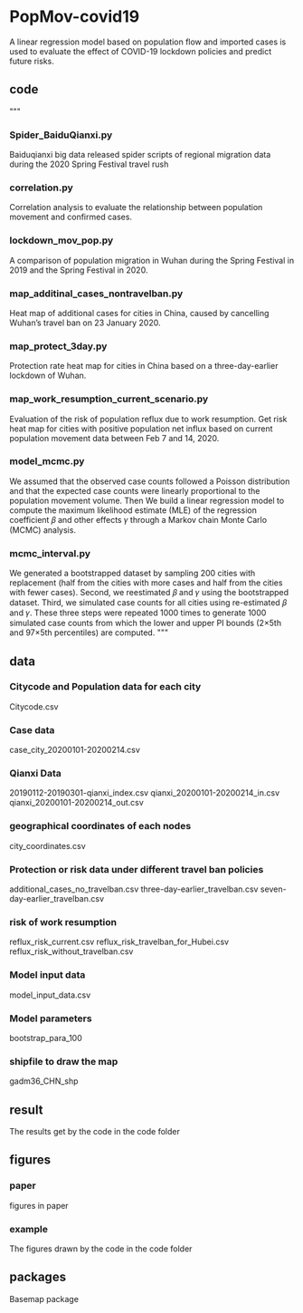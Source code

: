 # PopMov-covid19
A linear regression model based on population flow and imported cases is used to evaluate the effect of COVID-19 lockdown policies and predict future risks.
## code
"""
### Spider_BaiduQianxi.py
Baiduqianxi big data released spider scripts of regional migration data during the 2020 Spring Festival travel rush

### correlation.py
Correlation analysis to evaluate the relationship between population movement and confirmed cases.

### lockdown_mov_pop.py
A comparison of population migration in Wuhan during the Spring Festival in 2019 and the Spring Festival in 2020.

### map_additinal_cases_nontravelban.py
Heat map of additional cases for cities in China, caused by cancelling Wuhan’s travel ban on 23 January 2020.

### map_protect_3day.py
Protection rate heat map for cities in China based on a three-day-earlier lockdown of Wuhan. 

### map_work_resumption_current_scenario.py
Evaluation of the risk of population reflux due to work resumption. 
Get risk heat map for cities with positive population net influx based on current population movement data between Feb 7 and 14, 2020.

### model_mcmc.py
We assumed that the observed case counts followed a Poisson distribution and that the expected case counts were linearly proportional to the population movement volume.
Then We build a linear regression model to compute the maximum likelihood estimate (MLE) of the regression coefficient 𝛽 and other effects 𝛾 through a Markov chain Monte Carlo (MCMC) analysis.

### mcmc_interval.py
We generated a bootstrapped dataset by sampling 200 cities with replacement (half from the cities with more cases and half from the cities with fewer cases). Second, we reestimated 𝛽 and 𝛾 using the bootstrapped dataset. Third, we simulated case counts for all cities using re-estimated 𝛽 and 𝛾. These three steps were repeated 1000 times to generate 1000 simulated case counts from which the lower and upper PI bounds (2×5th and 97×5th percentiles) are computed.
"""
## data
### Citycode and Population data for each city
Citycode.csv

### Case data
case_city_20200101-20200214.csv

### Qianxi Data
20190112-20190301-qianxi_index.csv
qianxi_20200101-20200214_in.csv
qianxi_20200101-20200214_out.csv

### geographical coordinates of each nodes
city_coordinates.csv

### Protection or risk data under different travel ban policies
additional_cases_no_travelban.csv
three-day-earlier_travelban.csv
seven-day-earlier_travelban.csv

### risk of work resumption 
reflux_risk_current.csv
reflux_risk_travelban_for_Hubei.csv
reflux_risk_without_travelban.csv

### Model input data
model_input_data.csv

### Model parameters
bootstrap_para_100

### shipfile to draw the map
gadm36_CHN_shp

## result
The results get by the code in the code folder
## figures
### paper
figures in paper

### example 
The figures drawn by the code in the code folder
## packages
Basemap package



